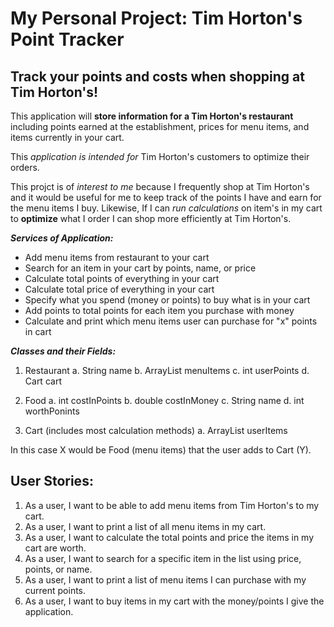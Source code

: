 # My Personal Project: Tim Horton's Point Tracker

## Track your points and costs when shopping at Tim Horton's!

This application will **store information for a Tim Horton's restaurant** including points earned at the establishment, prices for menu items, and items currently in your cart. 

This *application is intended for* Tim Horton's customers to optimize their orders. 

This projct is of *interest to me* because I frequently shop at Tim Horton's and it would be useful for me to keep track of the points I have and earn for the menu items I buy. Likewise, If I can *run calculations* on item's in my cart to **optimize** what I order I can shop more efficiently at Tim Horton's. 

***Services of Application:***

- Add menu items from restaurant to your cart
- Search for an item in your cart by points, name, or price 
- Calculate total points of everything in your cart
- Calculate total price of everything in your cart
- Specify what you spend (money or points) to buy what is in your cart 
- Add points to total points for each item you purchase with money 
- Calculate and print which menu items user can purchase for "x" points in cart

***Classes and their Fields:***

1. Restaurant 
    a. String name 
    b. ArrayList<Food> menuItems
    c. int userPoints
    d. Cart cart

2. Food 
    a. int costInPoints
    b. double costInMoney
    c. String name 
    d. int worthPonints

3. Cart (includes most calculation methods)
    a. ArrayList<Food> userItems

In this case X would be Food (menu items) that the user adds to Cart (Y).

## User Stories:

1. As a user, I want to be able to add menu items from Tim Horton's to my cart. 
2. As a user, I want to print a list of all menu items in my cart. 
3. As a user, I want to calculate the total points and price the items in my cart are worth. 
4. As a user, I want to search for a specific item in the list using price, points, or name. 
5. As a user, I want to print a list of menu items I can purchase with my current points. 
6. As a user, I want to buy items in my cart with the money/points I give the application. 



